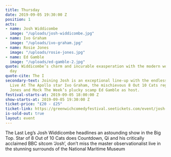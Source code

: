 ```yaml
---
title: Thursday
date: 2019-09-05 19:30:00 Z
position: 1
acts:
- name: Josh Widdicombe
  image: "/uploads/josh-widdicombe.jpg"
- name: Ivo Graham
  image: "/uploads/ivo-graham.jpg"
- name: Rosie Jones
  image: "/uploads/rosie-jones.jpg"
- name: Ed Gamble
  image: "/uploads/ed-gamble-2.jpg"
quote: Widdicombe’s charm and incurable exasperation with the modern world win the
  day
quote-cite: The I
secondary-text: Joining Josh is an exceptional line-up with the endlessly amusing
  Live At The Apollo star Ivo Graham, the mischievous 8 Out 10 Cats regular Rosie
  Jones and Mock The Week’s plucky scamp Ed Gamble as host.
festival-starts-at: 2019-09-05 18:00:00 Z
show-starts-at: 2019-09-05 19:30:00 Z
ticket-price: "£20 - £25"
ticket-link: https://greenwichcomedyfestival.seetickets.com/event/josh-widdicombe/national-maritime-museum/1394390
is-sold-out: true
layout: event
---
```


The Last Leg’s Josh Widdicombe headlines an astounding show in the Big Top. Star of 8 Out of 10 Cats does Countdown, Qi and his critically acclaimed BBC sitcom ‘Josh’, don’t miss the master observationalist live in the stunning surrounds of the National Maritime Museum